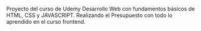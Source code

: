 Proyecto del curso de Udemy Desarrollo Web con fundamentos básicos de HTML, CSS y JAVASCRIPT.
Realizando el Presupuesto con todo lo aprendido en el curso frontend.
